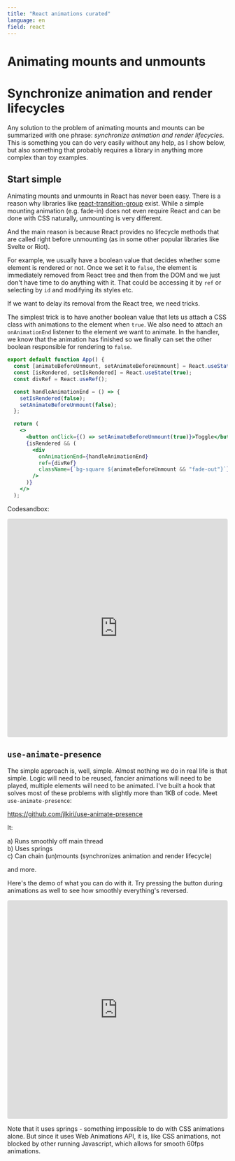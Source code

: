 ```yaml
---
title: "React animations curated"
language: en
field: react
---
```


# Animating mounts and unmounts

# Synchronize animation and render lifecycles

Any solution to the problem of animating mounts and mounts can be summarized with one phrase: _synchronize animation and render lifecycles_. This is something you can do very easily without any help, as I show below, but also something that probably requires a library in anything more complex than toy examples.

## Start simple

Animating mounts and unmounts in React has never been easy. There is a reason why libraries like [react-transition-group](https://github.com/reactjs/react-transition-group) exist. While a simple mounting animation (e.g. fade-in) does not even require React and can be done with CSS naturally, unmounting is very different.

And the main reason is because React provides no lifecycle methods that are called right before unmounting (as in some other popular libraries like Svelte or Riot).

For example, we usually have a boolean value that decides whether some element is rendered or not. Once we set it to `false`, the element is immediately removed from React tree and then from the DOM and we just don't have time to do anything with it. That could be accessing it by `ref` or selecting by `id` and modifying its styles etc.

If we want to delay its removal from the React tree, we need tricks.

The simplest trick is to have another boolean value that lets us attach a CSS class with animations to the element when `true`. We also need to attach an `onAnimationEnd` listener to the element we want to animate. In the handler, we know that the animation has finished so we finally can set the other boolean responsible for rendering to `false`.

```jsx
export default function App() {
  const [animateBeforeUnmount, setAnimateBeforeUnmount] = React.useState(false);
  const [isRendered, setIsRendered] = React.useState(true);
  const divRef = React.useRef();

  const handleAnimationEnd = () => {
    setIsRendered(false);
    setAnimateBeforeUnmount(false);
  };

  return (
    <>
      <button onClick={() => setAnimateBeforeUnmount(true)}>Toggle</button>
      {isRendered && (
        <div
          onAnimationEnd={handleAnimationEnd}
          ref={divRef}
          className={`bg-square ${animateBeforeUnmount && "fade-out"}`}
        />
      )}
    </>
  );
```

Codesandbox:

<iframe src="https://codesandbox.io/embed/animate-unmount-example-phtgr?fontsize=14&hidenavigation=1&theme=dark"
     style="width:100%; height:500px; border:0; border-radius: 4px; overflow:hidden;"
     title="animate-unmount-example"
     allow="accelerometer; ambient-light-sensor; camera; encrypted-media; geolocation; gyroscope; hid; microphone; midi; payment; usb; vr; xr-spatial-tracking"
     sandbox="allow-forms allow-modals allow-popups allow-presentation allow-same-origin allow-scripts"
   ></iframe>

## `use-animate-presence`

The simple approach is, well, simple. Almost nothing we do in real life is that simple. Logic will need to be reused, fancier animations will need to be played, multiple elements will need to be animated. I've built a hook that solves most of these problems with slightly more than 1KB of code. Meet `use-animate-presence`:

https://github.com/jlkiri/use-animate-presence

It:

a) Runs smoothly off main thread  
b) Uses springs  
c) Can chain (un)mounts (synchronizes animation and render lifecycle)

and more.

Here's the demo of what you can do with it. Try pressing the button during animations as well to see how smoothly everything's reversed.

<iframe src="https://codesandbox.io/embed/use-animate-presence-logo-vxdqc?fontsize=14&hidenavigation=1&theme=dark"
     style="width:100%; height:500px; border:0; border-radius: 4px; overflow:hidden;"
     title="use-animate-presence-logo"
     allow="accelerometer; ambient-light-sensor; camera; encrypted-media; geolocation; gyroscope; hid; microphone; midi; payment; usb; vr; xr-spatial-tracking"
     sandbox="allow-forms allow-modals allow-popups allow-presentation allow-same-origin allow-scripts"
   ></iframe>

Note that it uses springs - something impossible to do with CSS animations alone. But since it uses Web Animations API, it is, like CSS animations, not blocked by other running Javascript, which allows for smooth 60fps animations.
